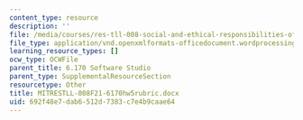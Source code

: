 ```yaml
---
content_type: resource
description: ''
file: /media/courses/res-tll-008-social-and-ethical-responsibilities-of-computing-serc-fall-2021/692f48e7dab6512d7383c7e4b9caae64_MITRESTLL-008F21-6170hw5rubric.docx
file_type: application/vnd.openxmlformats-officedocument.wordprocessingml.document
learning_resource_types: []
ocw_type: OCWFile
parent_title: 6.170 Software Studio
parent_type: SupplementalResourceSection
resourcetype: Other
title: MITRESTLL-008F21-6170hw5rubric.docx
uid: 692f48e7-dab6-512d-7383-c7e4b9caae64
---
```

